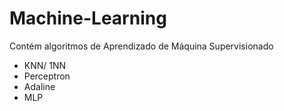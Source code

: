 # Machine-Learning

Contém algoritmos de Aprendizado de Máquina Supervisionado

- KNN/ 1NN
- Perceptron
- Adaline
- MLP

